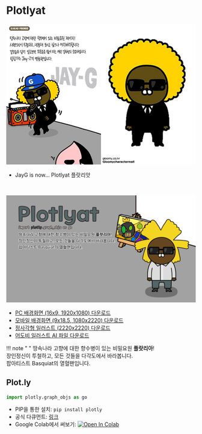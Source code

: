 # Plotlyat

![JayG](img/kakao_original/jayg.jpg)

- JayG is now... Plotlyat 플랏리앗

<br>

![Plotliat](img/pc_1920_1080/plotlyat_pc.jpg)

- [PC 배경화면 (16x9, 1920x1080) 다운로드](img/pc_1920_1080/plotlyat_pc.jpg)
- [모바일 배경화면 (9x18.5, 1080x2220) 다운로드](img/mobile_1080_2220/plotlyat_mobile.jpg)
- [정사각형 일러스트 (2220x2220) 다운로드](img/square_2220_2220/plotlyat_square.jpg)
- [어도비 일러스트 AI 파일 다운로드](illustration_files/plotlyat.ai)

!!! note " "
    땅속나라 고향에 대한 향수병이 있는 비밀요원 **플랏리아**!
    <br>
    장인정신이 투철하고, 모든 것들을 다각도에서 바라봅니다.
    <br>
    팝아티스트 Basquiat의 열혈팬입니다.

## Plot.ly

```python
import plotly.graph_objs as go
```

- PIP을 통한 설치: ``` pip install plotly ```
- 공식 다큐먼트: [링크](https://plotly.com/python-api-reference/)
- Google Colab에서 써보기: [![Open In Colab](https://colab.research.google.com/assets/colab-badge.svg)](https://colab.research.google.com/github/FeetCodingHommy/pypyo-friends/blob/master/jupyternotebooks/plotlyat.ipynb)